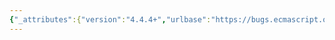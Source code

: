 ```yaml
---
{"_attributes":{"version":"4.4.4+","urlbase":"https://bugs.ecmascript.org/","maintainer":"dherman@mozilla.com"},"bug":{"bug_id":3806,"creation_ts":"2015-02-09 17:23:00 -0800","short_desc":"15.2.1.13: missing rules for VarDeclaredNames","delta_ts":"2015-02-12 12:17:42 -0800","product":"Draft for 6th Edition","component":"editorial issue","version":"Rev 32: February 2, 2015 Draft","rep_platform":"All","op_sys":"All","bug_status":"RESOLVED","resolution":"FIXED","priority":"Normal","bug_severity":"normal","everconfirmed":true,"reporter":{"uid":"jmdyck","name":"Michael Dyck"},"assigned_to":{"uid":"allen","name":"Allen Wirfs-Brock"},"long_desc":[{"commentid":12269,"comment_count":0,"who":{"uid":"jmdyck","name":"Michael Dyck"},"bug_when":"2015-02-09 17:23:21 -0800","thetext":"In 15.2.1.13, VarDeclaredNames is missing rules for\n    Module : [empty]\nand\n    ModuleItemList : ModuleItemList ModuleItem"},{"commentid":12273,"comment_count":1,"who":{"uid":"allen","name":"Allen Wirfs-Brock"},"bug_when":"2015-02-09 18:03:57 -0800","thetext":"fixed in rev33 editor's draft"},{"commentid":12282,"comment_count":2,"who":{"uid":"jmdyck","name":"Michael Dyck"},"bug_when":"2015-02-10 09:27:29 -0800","thetext":"I just noticed that the latter of those missing rules is actually the first rule in 15.2.1.13, but its production is wrong: the LHS is 'Module', should be 'ModuleItemList'."},{"commentid":12465,"comment_count":3,"who":{"uid":"allen","name":"Allen Wirfs-Brock"},"bug_when":"2015-02-12 12:17:42 -0800","thetext":"fixed in rev33"}]}}
---
```

